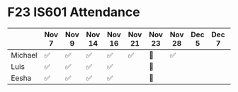# F23 IS601 Attendance
|       |Nov 7  |Nov 9  |Nov 14  |Nov 16  |Nov 21  |Nov 23  |Nov 28  |Dec 5  |Dec 7  |Dec 12|
|-------|-------|-------|--------|--------|--------|--------|--------|-------|-------|------|
|Michael|✅     |✅      |✅      |✅      |✅      |🦃       |✅      |       |       |      |    
|Luis   |✅     |✅      |✅      |✅      |        |🦃       |        |       |       |      | 
|Eesha  |✅     |✅      |✅      |✅      |        |🦃       |        |       |       |      |
